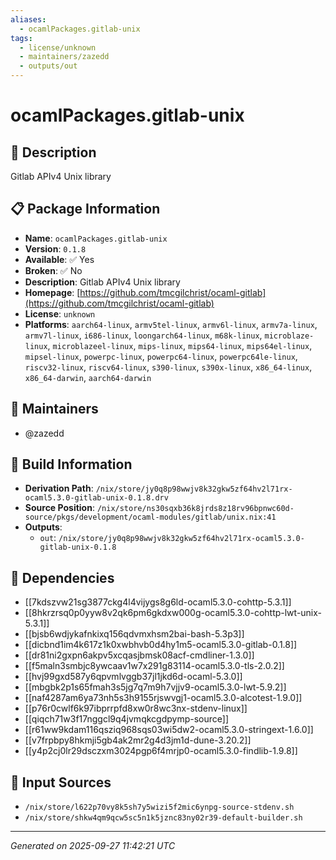 ```yaml
---
aliases:
  - ocamlPackages.gitlab-unix
tags:
  - license/unknown
  - maintainers/zazedd
  - outputs/out
---
```


# ocamlPackages.gitlab-unix

## 📝 Description

Gitlab APIv4 Unix library

## 📋 Package Information

- **Name**: `ocamlPackages.gitlab-unix`
- **Version**: `0.1.8`
- **Available**: ✅ Yes
- **Broken**: ✅ No
- **Description**: Gitlab APIv4 Unix library
- **Homepage**: [https://github.com/tmcgilchrist/ocaml-gitlab](https://github.com/tmcgilchrist/ocaml-gitlab)
- **License**: `unknown`
- **Platforms**: `aarch64-linux`, `armv5tel-linux`, `armv6l-linux`, `armv7a-linux`, `armv7l-linux`, `i686-linux`, `loongarch64-linux`, `m68k-linux`, `microblaze-linux`, `microblazeel-linux`, `mips-linux`, `mips64-linux`, `mips64el-linux`, `mipsel-linux`, `powerpc-linux`, `powerpc64-linux`, `powerpc64le-linux`, `riscv32-linux`, `riscv64-linux`, `s390-linux`, `s390x-linux`, `x86_64-linux`, `x86_64-darwin`, `aarch64-darwin`
## 👥 Maintainers

- @zazedd


## 🔧 Build Information

- **Derivation Path**: `/nix/store/jy0q8p98wwjv8k32gkw5zf64hv2l71rx-ocaml5.3.0-gitlab-unix-0.1.8.drv`
- **Source Position**: `/nix/store/ns30sqxb36k8jrds8z18rv96bpnwc60d-source/pkgs/development/ocaml-modules/gitlab/unix.nix:41`
- **Outputs**:
  - `out`:  `/nix/store/jy0q8p98wwjv8k32gkw5zf64hv2l71rx-ocaml5.3.0-gitlab-unix-0.1.8`

## 🔗 Dependencies

- [[7kdszvw21sg3877ckg4l4vijygs8g6ld-ocaml5.3.0-cohttp-5.3.1]]
- [[8hkrzrsq0p0yyw8v2qk6pm6gkdxw000g-ocaml5.3.0-cohttp-lwt-unix-5.3.1]]
- [[bjsb6wdjykafnkixq156qdvmxhsm2bai-bash-5.3p3]]
- [[dicbnd1im4k617z1k0xwbhvb0d4hy1m5-ocaml5.3.0-gitlab-0.1.8]]
- [[dr81ni2gxpn6akpv5xcqasjbmsk08acf-cmdliner-1.3.0]]
- [[f5maln3smbjc8ywcaav1w7x291g83114-ocaml5.3.0-tls-2.0.2]]
- [[hvj99gxd587y6qpvmlvggb37jl1jkd6d-ocaml-5.3.0]]
- [[mbgbk2p1s65fmah3s5jg7q7m9h7vjjv9-ocaml5.3.0-lwt-5.9.2]]
- [[naf4287am6ya73nh5s3h9155rjswvgj1-ocaml5.3.0-alcotest-1.9.0]]
- [[p76r0cwlf6k97ibprrpfd8xw0r8wc3nx-stdenv-linux]]
- [[qiqch71w3f17nggcl9q4jvmqkcgdpymp-source]]
- [[r61ww9kdam116qsziq968sqs03wi5dw2-ocaml5.3.0-stringext-1.6.0]]
- [[v7frpbpy8hkmji5gb4ak2mr2g4d3jm1d-dune-3.20.2]]
- [[y4p2cj0lr29dsczxm3024pgp6f4mrjp0-ocaml5.3.0-findlib-1.9.8]]

## 📁 Input Sources

- `/nix/store/l622p70vy8k5sh7y5wizi5f2mic6ynpg-source-stdenv.sh`
- `/nix/store/shkw4qm9qcw5sc5n1k5jznc83ny02r39-default-builder.sh`

---
*Generated on 2025-09-27 11:42:21 UTC*
